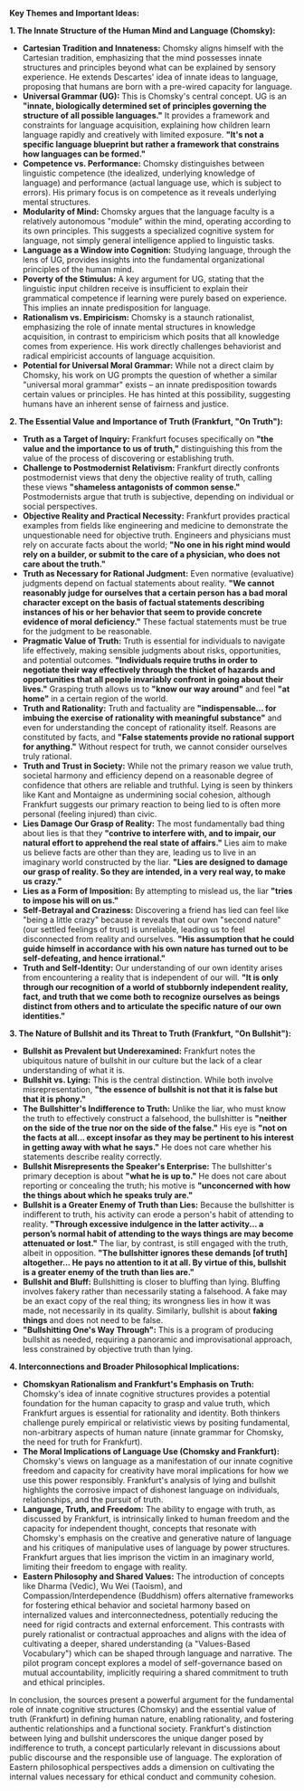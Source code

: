 **Key Themes and Important Ideas:**

**1. The Innate Structure of the Human Mind and Language (Chomsky):**

- **Cartesian Tradition and Innateness:** Chomsky aligns himself with the Cartesian tradition, emphasizing that the mind possesses innate structures and principles beyond what can be explained by sensory experience. He extends Descartes' idea of innate ideas to language, proposing that humans are born with a pre-wired capacity for language.
- **Universal Grammar (UG):** This is Chomsky's central concept. UG is an **"innate, biologically determined set of principles governing the structure of all possible languages."** It provides a framework and constraints for language acquisition, explaining how children learn language rapidly and creatively with limited exposure. **"It's not a specific language blueprint but rather a framework that constrains how languages can be formed."**
- **Competence vs. Performance:** Chomsky distinguishes between linguistic competence (the idealized, underlying knowledge of language) and performance (actual language use, which is subject to errors). His primary focus is on competence as it reveals underlying mental structures.
- **Modularity of Mind:** Chomsky argues that the language faculty is a relatively autonomous "module" within the mind, operating according to its own principles. This suggests a specialized cognitive system for language, not simply general intelligence applied to linguistic tasks.
- **Language as a Window into Cognition:** Studying language, through the lens of UG, provides insights into the fundamental organizational principles of the human mind.
- **Poverty of the Stimulus:** A key argument for UG, stating that the linguistic input children receive is insufficient to explain their grammatical competence if learning were purely based on experience. This implies an innate predisposition for language.
- **Rationalism vs. Empiricism:** Chomsky is a staunch rationalist, emphasizing the role of innate mental structures in knowledge acquisition, in contrast to empiricism which posits that all knowledge comes from experience. His work directly challenges behaviorist and radical empiricist accounts of language acquisition.
- **Potential for Universal Moral Grammar:** While not a direct claim by Chomsky, his work on UG prompts the question of whether a similar "universal moral grammar" exists – an innate predisposition towards certain values or principles. He has hinted at this possibility, suggesting humans have an inherent sense of fairness and justice.

**2. The Essential Value and Importance of Truth (Frankfurt, "On Truth"):**

- **Truth as a Target of Inquiry:** Frankfurt focuses specifically on **"the value and the importance to us of truth,"** distinguishing this from the value of the process of discovering or establishing truth.
- **Challenge to Postmodernist Relativism:** Frankfurt directly confronts postmodernist views that deny the objective reality of truth, calling these views **"shameless antagonists of common sense."** Postmodernists argue that truth is subjective, depending on individual or social perspectives.
- **Objective Reality and Practical Necessity:** Frankfurt provides practical examples from fields like engineering and medicine to demonstrate the unquestionable need for objective truth. Engineers and physicians must rely on accurate facts about the world; **"No one in his right mind would rely on a builder, or submit to the care of a physician, who does not care about the truth."**
- **Truth as Necessary for Rational Judgment:** Even normative (evaluative) judgments depend on factual statements about reality. **"We cannot reasonably judge for ourselves that a certain person has a bad moral character except on the basis of factual statements describing instances of his or her behavior that seem to provide concrete evidence of moral deficiency."** These factual statements must be true for the judgment to be reasonable.
- **Pragmatic Value of Truth:** Truth is essential for individuals to navigate life effectively, making sensible judgments about risks, opportunities, and potential outcomes. **"Individuals require truths in order to negotiate their way effectively through the thicket of hazards and opportunities that all people invariably confront in going about their lives."** Grasping truth allows us to **"know our way around"** and feel **"at home"** in a certain region of the world.
- **Truth and Rationality:** Truth and factuality are **"indispensable... for imbuing the exercise of rationality with meaningful substance"** and even for understanding the concept of rationality itself. Reasons are constituted by facts, and **"False statements provide no rational support for anything."** Without respect for truth, we cannot consider ourselves truly rational.
- **Truth and Trust in Society:** While not the primary reason we value truth, societal harmony and efficiency depend on a reasonable degree of confidence that others are reliable and truthful. Lying is seen by thinkers like Kant and Montaigne as undermining social cohesion, although Frankfurt suggests our primary reaction to being lied to is often more personal (feeling injured) than civic.
- **Lies Damage Our Grasp of Reality:** The most fundamentally bad thing about lies is that they **"contrive to interfere with, and to impair, our natural effort to apprehend the real state of affairs."** Lies aim to make us believe facts are other than they are, leading us to live in an imaginary world constructed by the liar. **"Lies are designed to damage our grasp of reality. So they are intended, in a very real way, to make us crazy."**
- **Lies as a Form of Imposition:** By attempting to mislead us, the liar **"tries to impose his will on us."**
- **Self-Betrayal and Craziness:** Discovering a friend has lied can feel like "being a little crazy" because it reveals that our own "second nature" (our settled feelings of trust) is unreliable, leading us to feel disconnected from reality and ourselves. **"His assumption that he could guide himself in accordance with his own nature has turned out to be self-defeating, and hence irrational."**
- **Truth and Self-Identity:** Our understanding of our own identity arises from encountering a reality that is independent of our will. **"It is only through our recognition of a world of stubbornly independent reality, fact, and truth that we come both to recognize ourselves as beings distinct from others and to articulate the specific nature of our own identities."**

**3. The Nature of Bullshit and its Threat to Truth (Frankfurt, "On Bullshit"):**

- **Bullshit as Prevalent but Underexamined:** Frankfurt notes the ubiquitous nature of bullshit in our culture but the lack of a clear understanding of what it is.
- **Bullshit vs. Lying:** This is the central distinction. While both involve misrepresentation, **"the essence of bullshit is not that it is false but that it is phony."**
- **The Bullshitter's Indifference to Truth:** Unlike the liar, who must know the truth to effectively construct a falsehood, the bullshitter is **"neither on the side of the true nor on the side of the false."** His eye is **"not on the facts at all... except insofar as they may be pertinent to his interest in getting away with what he says."** He does not care whether his statements describe reality correctly.
- **Bullshit Misrepresents the Speaker's Enterprise:** The bullshitter's primary deception is about **"what he is up to."** He does not care about reporting or concealing the truth; his motive is **"unconcerned with how the things about which he speaks truly are."**
- **Bullshit is a Greater Enemy of Truth than Lies:** Because the bullshitter is indifferent to truth, his activity can erode a person's habit of attending to reality. **"Through excessive indulgence in the latter activity... a person’s normal habit of attending to the ways things are may become attenuated or lost."** The liar, by contrast, is still engaged with the truth, albeit in opposition. **"The bullshitter ignores these demands [of truth] altogether... He pays no attention to it at all. By virtue of this, bullshit is a greater enemy of the truth than lies are."**
- **Bullshit and Bluff:** Bullshitting is closer to bluffing than lying. Bluffing involves fakery rather than necessarily stating a falsehood. A fake may be an exact copy of the real thing; its wrongness lies in how it was made, not necessarily in its quality. Similarly, bullshit is about **faking things** and does not need to be false.
- **"Bullshitting One's Way Through":** This is a program of producing bullshit as needed, requiring a panoramic and improvisational approach, less constrained by objective truth than lying.

**4. Interconnections and Broader Philosophical Implications:**

- **Chomskyan Rationalism and Frankfurt's Emphasis on Truth:** Chomsky's idea of innate cognitive structures provides a potential foundation for the human capacity to grasp and value truth, which Frankfurt argues is essential for rationality and identity. Both thinkers challenge purely empirical or relativistic views by positing fundamental, non-arbitrary aspects of human nature (innate grammar for Chomsky, the need for truth for Frankfurt).
- **The Moral Implications of Language Use (Chomsky and Frankfurt):** Chomsky's views on language as a manifestation of our innate cognitive freedom and capacity for creativity have moral implications for how we use this power responsibly. Frankfurt's analysis of lying and bullshit highlights the corrosive impact of dishonest language on individuals, relationships, and the pursuit of truth.
- **Language, Truth, and Freedom:** The ability to engage with truth, as discussed by Frankfurt, is intrinsically linked to human freedom and the capacity for independent thought, concepts that resonate with Chomsky's emphasis on the creative and generative nature of language and his critiques of manipulative uses of language by power structures. Frankfurt argues that lies imprison the victim in an imaginary world, limiting their freedom to engage with reality.
- **Eastern Philosophy and Shared Values:** The introduction of concepts like Dharma (Vedic), Wu Wei (Taoism), and Compassion/Interdependence (Buddhism) offers alternative frameworks for fostering ethical behavior and societal harmony based on internalized values and interconnectedness, potentially reducing the need for rigid contracts and external enforcement. This contrasts with purely rationalist or contractual approaches and aligns with the idea of cultivating a deeper, shared understanding (a "Values-Based Vocabulary") which can be shaped through language and narrative. The pilot program concept explores a model of self-governance based on mutual accountability, implicitly requiring a shared commitment to truth and ethical principles.

In conclusion, the sources present a powerful argument for the fundamental role of innate cognitive structures (Chomsky) and the essential value of truth (Frankfurt) in defining human nature, enabling rationality, and fostering authentic relationships and a functional society. Frankfurt's distinction between lying and bullshit underscores the unique danger posed by indifference to truth, a concept particularly relevant in discussions about public discourse and the responsible use of language. The exploration of Eastern philosophical perspectives adds a dimension on cultivating the internal values necessary for ethical conduct and community cohesion.